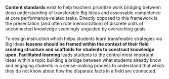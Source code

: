 <p><strong>Content standards</strong><span style=font-weight: 400;> exist to help teachers prioritize work bridging between deep understanding of transferable Big Ideas and assessable competence at core performance-related tasks. Directly opposed to this framework is the presentation (and often rote memorization) of discrete units of unconnected knowledge seemingly unguided by overarching goals. </span></p>

<p><span style=font-weight: 400;>To design instruction which helps students learn transferable strategies via Big Ideas </span><strong>lessons should be framed within the context of their field creating structure and scaffolds for students to construct knowledge upon. Facilitated learning</strong><span style=font-weight: 400;> leads students to the central most important ideas within a topic building a bridge between what students already know and engaging students in a sense-making process to understand that which they do not know about how the disparate facts in a field are connected.  </span></p>
